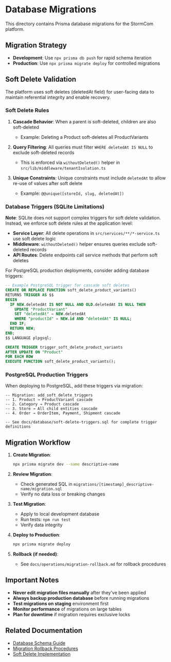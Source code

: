 # Database Migrations

This directory contains Prisma database migrations for the StormCom platform.

## Migration Strategy

- **Development**: Use `npx prisma db push` for rapid schema iteration
- **Production**: Use `npx prisma migrate deploy` for controlled migrations

## Soft Delete Validation

The platform uses soft deletes (deletedAt field) for user-facing data to maintain referential integrity and enable recovery.

### Soft Delete Rules

1. **Cascade Behavior**: When a parent is soft-deleted, children are also soft-deleted
   - Example: Deleting a Product soft-deletes all ProductVariants

2. **Query Filtering**: All queries must filter `WHERE deletedAt IS NULL` to exclude soft-deleted records
   - This is enforced via `withoutDeleted()` helper in `src/lib/middleware/tenantIsolation.ts`

3. **Unique Constraints**: Unique constraints must include `deletedAt` to allow re-use of values after soft delete
   - Example: `@@unique([storeId, slug, deletedAt])`

### Database Triggers (SQLite Limitations)

**Note**: SQLite does not support complex triggers for soft delete validation. Instead, we enforce soft delete rules at the application level:

- **Service Layer**: All delete operations in `src/services/**/*-service.ts` use soft delete logic
- **Middleware**: `withoutDeleted()` helper ensures queries exclude soft-deleted records
- **API Routes**: Delete endpoints call service methods that perform soft deletes

For PostgreSQL production deployments, consider adding database triggers:

```sql
-- Example PostgreSQL trigger for cascade soft deletes
CREATE OR REPLACE FUNCTION soft_delete_product_variants()
RETURNS TRIGGER AS $$
BEGIN
  IF NEW.deletedAt IS NOT NULL AND OLD.deletedAt IS NULL THEN
    UPDATE "ProductVariant"
    SET "deletedAt" = NEW.deletedAt
    WHERE "productId" = NEW.id AND "deletedAt" IS NULL;
  END IF;
  RETURN NEW;
END;
$$ LANGUAGE plpgsql;

CREATE TRIGGER trigger_soft_delete_product_variants
AFTER UPDATE ON "Product"
FOR EACH ROW
EXECUTE FUNCTION soft_delete_product_variants();
```

### PostgreSQL Production Triggers

When deploying to PostgreSQL, add these triggers via migration:

```prisma
-- Migration: add_soft_delete_triggers
-- 1. Product → ProductVariant cascade
-- 2. Category → Product cascade  
-- 3. Store → All child entities cascade
-- 4. Order → OrderItem, Payment, Shipment cascade

-- See docs/database/soft-delete-triggers.sql for complete trigger definitions
```

## Migration Workflow

1. **Create Migration**:
   ```bash
   npx prisma migrate dev --name descriptive-name
   ```

2. **Review Migration**:
   - Check generated SQL in `migrations/[timestamp]_descriptive-name/migration.sql`
   - Verify no data loss or breaking changes

3. **Test Migration**:
   - Apply to local development database
   - Run tests: `npm run test`
   - Verify data integrity

4. **Deploy to Production**:
   ```bash
   npx prisma migrate deploy
   ```

5. **Rollback (if needed)**:
   - See `docs/operations/migration-rollback.md` for rollback procedures

## Important Notes

- **Never edit migration files manually** after they've been applied
- **Always backup production database** before running migrations
- **Test migrations on staging** environment first
- **Monitor performance** of migrations on large tables
- **Plan for downtime** if migration requires exclusive locks

## Related Documentation

- [Database Schema Guide](../docs/database/schema-guide.md)
- [Migration Rollback Procedures](../docs/operations/migration-rollback.md)
- [Soft Delete Implementation](../docs/database/soft-delete-guide.md)
